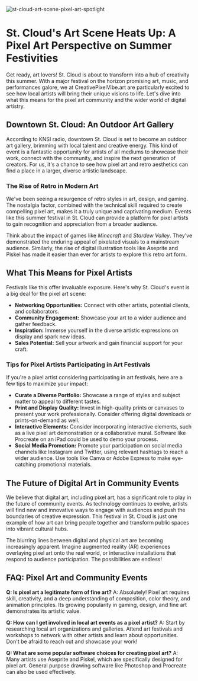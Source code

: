 ![st-cloud-art-scene-pixel-art-spotlight](https://images.pexels.com/photos/33458235/pexels-photo-33458235.jpeg?auto=compress&cs=tinysrgb&fit=crop&h=627&w=1200)

# St. Cloud's Art Scene Heats Up: A Pixel Art Perspective on Summer Festivities

Get ready, art lovers! St. Cloud is about to transform into a hub of creativity this summer. With a major festival on the horizon promising art, music, and performances galore, we at CreativePixelVibe.art are particularly excited to see how local artists will bring their unique visions to life. Let's dive into what this means for the pixel art community and the wider world of digital artistry.

## Downtown St. Cloud: An Outdoor Art Gallery

According to KNSI radio, downtown St. Cloud is set to become an outdoor art gallery, brimming with local talent and creative energy. This kind of event is a fantastic opportunity for artists of all mediums to showcase their work, connect with the community, and inspire the next generation of creators. For us, it's a chance to see how pixel art and retro aesthetics can find a place in a larger, diverse artistic landscape.

### The Rise of Retro in Modern Art

We've been seeing a resurgence of retro styles in art, design, and gaming. The nostalgia factor, combined with the technical skill required to create compelling pixel art, makes it a truly unique and captivating medium. Events like this summer festival in St. Cloud can provide a platform for pixel artists to gain recognition and appreciation from a broader audience.

Think about the impact of games like *Minecraft* and *Stardew Valley*. They’ve demonstrated the enduring appeal of pixelated visuals to a mainstream audience. Similarly, the rise of digital illustration tools like Aseprite and Piskel has made it easier than ever for artists to explore this retro art form.

## What This Means for Pixel Artists

Festivals like this offer invaluable exposure. Here's why St. Cloud's event is a big deal for the pixel art scene:

*   **Networking Opportunities:** Connect with other artists, potential clients, and collaborators.
*   **Community Engagement:** Showcase your art to a wider audience and gather feedback.
*   **Inspiration:** Immerse yourself in the diverse artistic expressions on display and spark new ideas.
*   **Sales Potential:** Sell your artwork and gain financial support for your craft.

### Tips for Pixel Artists Participating in Art Festivals

If you're a pixel artist considering participating in art festivals, here are a few tips to maximize your impact:

*   **Curate a Diverse Portfolio:** Showcase a range of styles and subject matter to appeal to different tastes.
*   **Print and Display Quality:** Invest in high-quality prints or canvases to present your work professionally. Consider offering digital downloads or prints-on-demand as well.
*   **Interactive Elements:** Consider incorporating interactive elements, such as a live pixel art demonstration or a collaborative mural. Software like Procreate on an iPad could be used to demo your process.
*   **Social Media Promotion:** Promote your participation on social media channels like Instagram and Twitter, using relevant hashtags to reach a wider audience. Use tools like Canva or Adobe Express to make eye-catching promotional materials.

## The Future of Digital Art in Community Events

We believe that digital art, including pixel art, has a significant role to play in the future of community events. As technology continues to evolve, artists will find new and innovative ways to engage with audiences and push the boundaries of creative expression. This festival in St. Cloud is just one example of how art can bring people together and transform public spaces into vibrant cultural hubs.

The blurring lines between digital and physical art are becoming increasingly apparent. Imagine augmented reality (AR) experiences overlaying pixel art onto the real world, or interactive installations that respond to audience participation. The possibilities are endless!

## FAQ: Pixel Art and Community Events

**Q: Is pixel art a legitimate form of fine art?**
A: Absolutely! Pixel art requires skill, creativity, and a deep understanding of composition, color theory, and animation principles. Its growing popularity in gaming, design, and fine art demonstrates its artistic value.

**Q: How can I get involved in local art events as a pixel artist?**
A: Start by researching local art organizations and galleries. Attend art festivals and workshops to network with other artists and learn about opportunities. Don't be afraid to reach out and showcase your work!

**Q: What are some popular software choices for creating pixel art?**
A: Many artists use Aseprite and Piskel, which are specifically designed for pixel art. General purpose drawing software like Photoshop and Procreate can also be used effectively.
